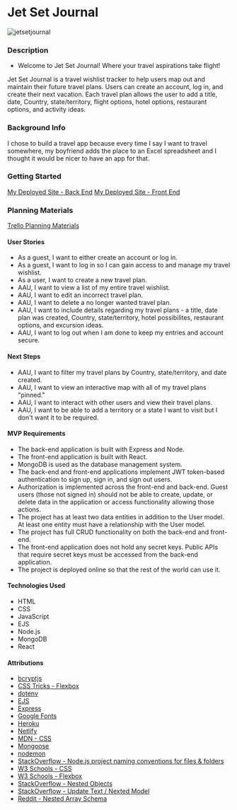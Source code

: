 # Jet Set Journal
![jetsetjournal](https://github.com/user-attachments/assets/788ecaa3-d62d-47b8-af1e-6e0de275db1b)


### Description
* Welcome to Jet Set Journal!
Where your travel aspirations take flight!

Jet Set Journal is a travel wishlist tracker to help users map out and maintain their future travel plans. Users can create an account, log in, and create their next vacation. Each travel plan allows the user to add a title, date, Country, state/territory, flight options, hotel options, restaurant options, and activity ideas.

### Background Info
I chose to build a travel app because every time I say I want to travel somewhere, my boyfriend adds the place to an Excel spreadsheet and I thought it would be nicer to have an app for that.
### Getting Started
[My Deployed Site - Back End](https://jetsetjournal-be-09e2ae2381a7.herokuapp.com/)
[My Deployed Site - Front End](https://jetsetjournal.netlify.app/)

### Planning Materials
[Trello Planning Materials](https://trello.com/b/DOWwSkPa/unit-3-project-planning-jet-set-journal)

#### User Stories
* As a guest, I want to either create an account or log in.
* As a guest, I want to log in so I can gain access to and manage my travel wishlist.
* As a user, I want to create a new travel plan.
* AAU, I want to view a list of my entire travel wishlist.
* AAU, I want to edit an incorrect travel plan.
* AAU, I want to delete a no longer wanted travel plan.
* AAU, I want to include details regarding my travel plans - a title, date plan was created, Country, state/territory, hotel possibilites, restaurant options, and excursion ideas.
* AAU, I want to log out when I am done to keep my entries and account secure.

#### Next Steps
* AAU, I want to filter my travel plans by Country, state/territory, and date created.
* AAU, I want to view an interactive map with all of my travel plans "pinned."
* AAU, I want to interact with other users and view their travel plans.
* AAU, I want to be able to add a territory or a state I want to visit but I don't want it to be required.

#### MVP Requirements
* The back-end application is built with Express and Node.
* The front-end application is built with React.
* MongoDB is used as the database management system.
* The back-end and front-end applications implement JWT token-based authentication to sign up, sign in, and sign out users.
* Authorization is implemented across the front-end and back-end. Guest users (those not signed in) should not be able to create, update, or delete data in the application or access functionality allowing those actions.
* The project has at least two data entities in addition to the User model. At least one entity must have a relationship with the User model.
* The project has full CRUD functionality on both the back-end and front-end.
* The front-end application does not hold any secret keys. Public APIs that require secret keys must be accessed from the back-end application.
* The project is deployed online so that the rest of the world can use it.

#### Technologies Used
* HTML
* CSS
* JavaScript
* EJS
* Node.js
* MongoDB
* React

#### Attributions
* [bcryptjs](https://www.npmjs.com/package/bcryptjs)
* [CSS Tricks - Flexbox](https://css-tricks.com/snippets/css/a-guide-to-flexbox/)
* [dotenv](https://www.npmjs.com/package/dotenv)
* [EJS](https://ejs.co/)
* [Express](https://expressjs.com/)
* [Google Fonts](https://fonts.google.com/)
* [Heroku](heroku.com)
* [Netlify](app.netlify.com)
* [MDN - CSS](https://developer.mozilla.org/en-US/docs/Web/CSS)
* [Mongoose](https://mongoosejs.com/)
* [nodemon](https://www.npmjs.com/package/nodemon)
* [StackOverflow - Node.js project naming conventions for files & folders](https://stackoverflow.com/questions/18927298/node-js-project-naming-conventions-for-files-folders)
* [W3 Schools - CSS](https://www.w3schools.com/cssref/)
* [W3 Schools - Flexbox](https://www.w3schools.com/css/css3_flexbox.asp)
* [StackOverflow - Nested Objects](https://stackoverflow.com/questions/59193168/how-to-delete-an-nested-object-based-on-its-objectid)
* [StackOverflow - Update Text / Nexted Model](https://stackoverflow.com/questions/69778224/how-to-update-a-text-within-a-nested-model-mern-stack)
* [Reddit - Nested Array Schema](https://www.reddit.com/r/mongodb/comments/uhugoa/update_nested_array_schema/)
